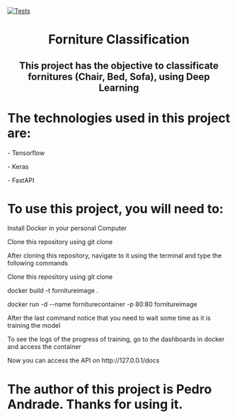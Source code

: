 [![Tests](https://github.com/andrdpedro/forniture-classification/workflows/Tests/badge.svg)](https://github.com/andrdpedro/hypermodern-python/actions?workflow=Tests)
<h1 align="center">Forniture Classification</h1>

<h2 align="center" href="#objective">This project has the objective to classificate fornitures (Chair, Bed, Sofa), using Deep Learning</h2>

<h1 href="#technologies">The technologies used in this project are:</h1>
<p>- Tensorflow</p>
<p>- Keras</p>
<p>- FastAPI</p>

<h1 href="userguide">To use this project, you will need to:</h1>
<p> Install Docker in your personal Computer</p>
<p> Clone this repository using git clone</p>
<p> After cloning this repository, navigate to it using the terminal and type the following commands</p>
<p> Clone this repository using git clone</p>
<p> docker build -t fornitureimage .</p>
<p> docker run -d --name forniturecontainer -p 80:80 fornitureimage</p>
<p> After the last command notice that you need to wait some time as it is training the model</p>
<p> To see the logs of the progress of training, go to the dashboards in docker and access the container</p>
<p> Now you can access the API on http://127.0.0.1/docs</p>

<h1 href="#author">The author of this project is Pedro Andrade. Thanks for using it.</h1>
